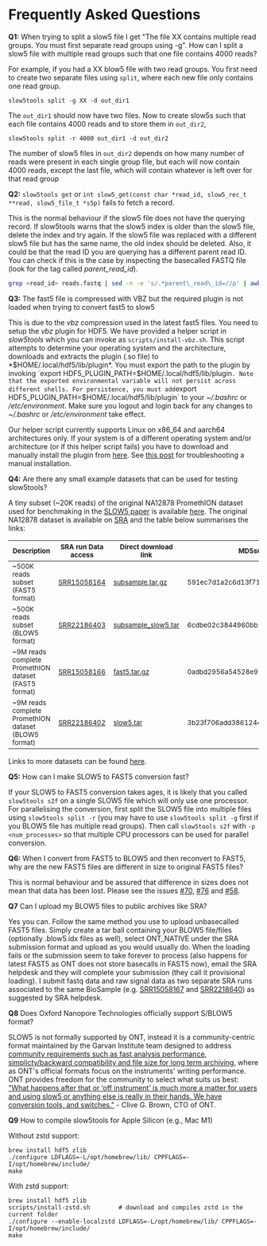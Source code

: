 # Frequently Asked Questions

**Q1:** When trying to split a slow5 file I get "The file XX contains multiple read groups. You must first separate read groups using -g". How can I split a slow5 file with multiple read groups such that one file contains 4000 reads?

For example, if you had a XX blow5 file with two read groups. You first need to create two separate files using `split`, where each new file only contains one read group.

`slow5tools split -g XX -d out_dir1`

The `out_dir1` should now have two files. Now to create slow5s such that each file contains 4000 reads and to store them in `out_dir2`,

`slow5tools split -r 4000 out_dir1 -d out_dir2`

The number of slow5 files in `out_dir2` depends on how many number of reads were present in each single group file, but each will now contain 4000 reads, except the last file, which will contain whatever is left over for that read group


**Q2:** `slow5tools get` or `int slow5_get(const char *read_id, slow5_rec_t **read, slow5_file_t *s5p)` fails to fetch a record.

This is the normal behaviour if the slow5 file does not have the querying record. If slow5tools warns that the slow5 index is older than the slow5 file, delete the index and try again. If the slow5 file was replaced with a different slow5 file but has the same name, the old index should be deleted. Also, it could be that the read ID you are querying has a different parent read ID. You can check if this is the case by inspecting the basecalled FASTQ file (look for the tag called *parent_read_id*).

```bash
grep <read_id> reads.fastq | sed -n -e 's/.*parent\_read\_id=//p' | awk '{print $1}'
```


**Q3:** The fast5 file is compressed with VBZ but the required plugin is not loaded when trying to convert fast5 to slow5

This is due to the *vbz* compression used in the latest fast5 files. You need to setup the *vbz* plugin for HDF5. We have provided a helper script in *slow5tools* which you can invoke as `scripts/install-vbz.sh`. This script attempts to determine your operating system and the architecture, downloads and extracts the plugin (.so file) to *$HOME/.local/hdf5/lib/plugin*. You must export the path to the plugin by invoking `export HDF5_PLUGIN_PATH=$HOME/.local/hdf5/lib/plugin` . Note that the exported environmental variable will not persist across different shells. For persistence, you must add `export HDF5_PLUGIN_PATH=$HOME/.local/hdf5/lib/plugin` to your *~/.bashrc* or */etc/environment*. Make sure you logout and login back for any changes to *~/.bashrc* or */etc/environment* take effect.

Our helper script currently supports Linux on x86_64 and aarch64 architectures only. If your system is of a different operating system and/or architecture (or if this helper script fails) you have to download and manually install the plugin from [here](https://github.com/nanoporetech/vbz_compression/releases).
See [this post](https://github.com/nanoporetech/vbz_compression/issues/5) for troubleshooting a manual installation.

**Q4:** Are there any small example datasets that can be used for testing slow5tools?

A tiny subset (~20K reads) of the original NA12878 PromethION dataset used for benchmaking in the [SLOW5 paper](https://www.nature.com/articles/s41587-021-01147-4) is available [here](https://slow5.page.link/na12878_prom_subsub). The original NA12878 dataset is available on [SRA](https://www.ncbi.nlm.nih.gov/sra?linkname=bioproject_sra_all&from_uid=744329) and the table below summarises the links:

| <sub>Description</sub>                                          | <sub>SRA run Data access</sub>                                                                                         | <sub>Direct download link</sub>  | <sub>MD5sum</sub>  |
|------------------------------------------------------|------------------------------------------------------------------------------------------------------------|----------------------|---|
| <sub>~500K reads subset (FAST5 format)</sub>                    | <sub>[SRR15058164](https://trace.ncbi.nlm.nih.gov/Traces/?view=run_browser&acc=SRR15058164&display=data-access)</sub> | <sub>[subsample.tar.gz](https://slow5.page.link/na12878_prom_sub)</sub>                     | <sub>591ec7d1a2c6d13f7183171be8d31fba</sub> |
| <sub>~500K reads subset (BLOW5 format)</sub>                    | <sub>[SRR22186403](https://trace.ncbi.nlm.nih.gov/Traces/?view=run_browser&acc=SRR22186403&display=data-access)</sub> |     <sub>[subsample_slow5.tar](https://slow5.page.link/na12878_prom_sub_slow5)</sub>                 | <sub>6cdbe02c3844960bb13cf94b9c3173bb</sub> |
| <sub>~9M reads complete PromethION dataset (FAST5 format)</sub> | <sub>[SRR15058166](https://trace.ncbi.nlm.nih.gov/Traces/?view=run_browser&acc=SRR15058166&display=data-access)</sub> | <sub>[fast5.tar.gz](https://slow5.page.link/na12878_prom)</sub>                     | <sub>0adbd2956a54528e92dd8fe6d42d2fce</sub> |
| <sub>~9M reads complete PromethION dataset (BLOW5 format)</sub> | <sub>[SRR22186402](https://trace.ncbi.nlm.nih.gov/Traces/?view=run_browser&acc=SRR22186402&display=data-access)</sub> | <sub>[slow5.tar](https://slow5.page.link/na12878_prom_slow5)</sub>                         | <sub>3b23f706add38612445cd4f5204ae8b5</sub> |

Links to more datasets can be found [here](https://hasindu2008.github.io/slow5tools/datasets.html).

**Q5:** How can I make SLOW5 to FAST5 conversion fast?

If your SLOW5 to FAST5 conversion takes ages, it is likely that you called `slow5tools s2f` on a single SLOW5 file which will only use one processor. For parallelising the conversion, first split the SLOW5 file into multiple files using `slow5tools split -r` (you may have to use `slow5tools split -g` first if you BLOW5 file has multiple read groups). Then call `slow5tools s2f` with `-p <num_processes>` so that multiple CPU processors can be used for parallel conversion.

**Q6:** When I convert from FAST5 to BLOW5 and then reconvert to FAST5, why are the new FAST5 files are different in size to original FAST5 files?

This is normal behaviour and be assured that difference in sizes does not mean that data has been lost. Please see the issues [#70](https://github.com/hasindu2008/slow5tools/issues/70), [#76](https://github.com/hasindu2008/slow5tools/issues/76) and [#58](https://github.com/hasindu2008/slow5tools/issues/58).

**Q7** Can I upload my BLOW5 files to public archives like SRA?

Yes you can. Follow the same method you use to upload unbasecalled FAST5 files. Simply create a tar ball containing your BLOW5 file/files (optionally .blow5.idx files as well), select ONT_NATIVE under the SRA submission format and upload as you would usually do. When the loading fails or the submission seem to take forever to process (also happens for latest FAST5 as ONT does not store basecalls in FAST5 now), email the SRA helpdesk and they will complete your submission (they call it provisional loading). I submit fastq data and raw signal data as two separate SRA runs associated to the same BioSample (e.g. [SRR15058167](https://trace.ncbi.nlm.nih.gov/Traces/?view=run_browser&acc=SRR15058167&display=data-access) and [SRR2218640](https://trace.ncbi.nlm.nih.gov/Traces/?view=run_browser&acc=SRR22186402&display=data-access)) as suggested by SRA helpdesk.

**Q8** Does Oxford Nanopore Technologies officially support S/BLOW5 format?

SLOW5 is not formally supported by ONT, instead it is a community-centric format maintained by the Garvan Institute team designed to address [community requirements such as fast analysis performance, simplicty/backward compatibility and file size for long term archiving](https://hasindu2008.github.io/slow5specs/design.html), where as ONT's official formats focus on the instruments' writing performance. ONT provides freedom for the community to select what suits us best: ["What happens after that or ‘off instrument’ is much more a matter for users and using slow5 or anything else is really in their hands. We have conversion tools, and switches."]() - Clive G. Brown, CTO of ONT.

**Q9** How to compile slow5tools for Apple Silicon (e.g., Mac M1)

Without zstd support:
```
brew install hdf5 zlib
./configure LDFLAGS=-L/opt/homebrew/lib/ CPPFLAGS=-I/opt/homebrew/include/
make
```

With zstd support:
```
brew install hdf5 zlib
scripts/install-zstd.sh        # download and compiles zstd in the current folder
./configure --enable-localzstd LDFLAGS=-L/opt/homebrew/lib/ CPPFLAGS=-I/opt/homebrew/include/
make
```
